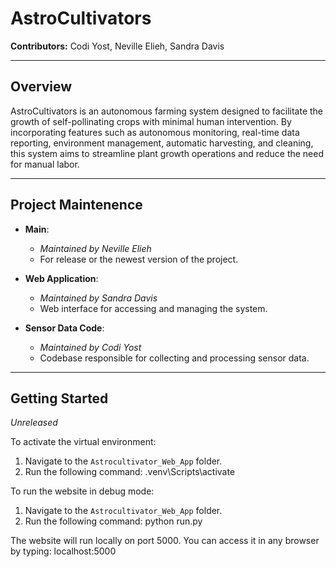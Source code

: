 # AstroCultivators

**Contributors:** Codi Yost, Neville Elieh, Sandra Davis

---

## Overview

AstroCultivators is an autonomous farming system designed to facilitate the growth of self-pollinating crops with minimal human intervention. By incorporating features such as autonomous monitoring, real-time data reporting, environment management, automatic harvesting, and cleaning, this system aims to streamline plant growth operations and reduce the need for manual labor.

---

## Project Maintenence

- **Main**:
  - *Maintained by Neville Elieh*
  - For release or the newest version of the project.

- **Web Application**:
  - *Maintained by Sandra Davis*
  - Web interface for accessing and managing the system.

- **Sensor Data Code**:
  - *Maintained by Codi Yost*
  - Codebase responsible for collecting and processing sensor data.

---

## Getting Started 
*Unreleased*

To activate the virtual environment:

1. Navigate to the `Astrocultivator_Web_App` folder.
2. Run the following command:
.venv\Scripts\activate


To run the website in debug mode:

1. Navigate to the `Astrocultivator_Web_App` folder.
2. Run the following command:
python run.py


The website will run locally on port 5000. You can access it in any browser by typing:
localhost:5000
